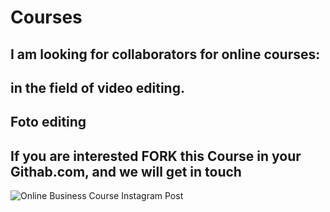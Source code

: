 # Courses
## I am looking for collaborators for online courses: 
## in the field of video editing. 
## Foto editing
## If you are interested FORK this Course in your Githab.com, and we will get in touch

![Online Business Course Instagram Post](https://github.com/Ghepes/Courses/assets/39159631/33a24443-829f-48a7-b19f-492e619c7067)
